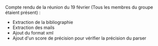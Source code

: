 Compte rendu de la réunion du 19 février (Tous les membres du groupe étaient présent) :
- Extraction de la bibliographie
- Extraction des mails
- Ajout du format xml
- Ajout d'un score de précision pour vérifier la précision du parser
